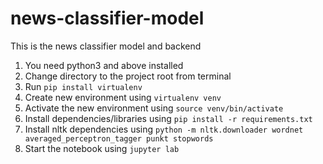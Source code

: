 # news-classifier-model
This is the news classifier model and backend
1. You need python3 and above installed
2. Change directory to the project root from terminal
3. Run `pip install virtualenv`
4. Create new environment using `virtualenv venv`
5. Activate the new environment using `source venv/bin/activate`
6. Install dependencies/libraries using `pip install -r requirements.txt`
7. Install nltk dependencies using `python -m nltk.downloader wordnet averaged_perceptron_tagger punkt stopwords`
8. Start the notebook using `jupyter lab` 
